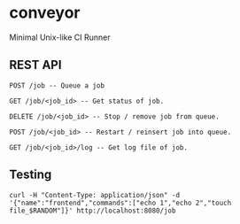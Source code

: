 # conveyor
Minimal Unix-like CI Runner

## REST API

```
POST /job -- Queue a job
```

```
GET /job/<job_id> -- Get status of job.
```

```
DELETE /job/<job_id> -- Stop / remove job from queue.
```

```
POST /job/<job_id> -- Restart / reinsert job into queue.
```

```
GET /job/<job_id>/log -- Get log file of job.
```

## Testing

```
curl -H "Content-Type: application/json" -d '{"name":"frontend","commands":["echo 1","echo 2","touch file_$RANDOM"]}' http://localhost:8080/job
```